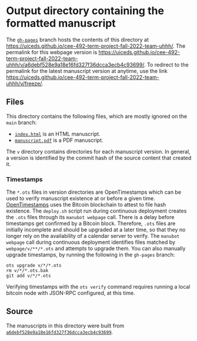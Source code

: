 # Output directory containing the formatted manuscript

The [`gh-pages`](https://github.com/uiceds/cee-492-term-project-fall-2022-team-uhhh/tree/gh-pages) branch hosts the contents of this directory at <https://uiceds.github.io/cee-492-term-project-fall-2022-team-uhhh/>.
The permalink for this webpage version is <https://uiceds.github.io/cee-492-term-project-fall-2022-team-uhhh/v/a6debf528e9a18e16fd327f36dcca3ecb4c93699/>.
To redirect to the permalink for the latest manuscript version at anytime, use the link <https://uiceds.github.io/cee-492-term-project-fall-2022-team-uhhh/v/freeze/>.

## Files

This directory contains the following files, which are mostly ignored on the `main` branch:

+ [`index.html`](index.html) is an HTML manuscript.
+ [`manuscript.pdf`](manuscript.pdf) is a PDF manuscript.

The `v` directory contains directories for each manuscript version.
In general, a version is identified by the commit hash of the source content that created it.

### Timestamps

The `*.ots` files in version directories are OpenTimestamps which can be used to verify manuscript existence at or before a given time.
[OpenTimestamps](https://opentimestamps.org/) uses the Bitcoin blockchain to attest to file hash existence.
The `deploy.sh` script run during continuous deployment creates the `.ots` files through its `manubot webpage` call.
There is a delay before timestamps get confirmed by a Bitcoin block.
Therefore, `.ots` files are initially incomplete and should be upgraded at a later time, so that they no longer rely on the availability of a calendar server to verify.
The `manubot webpage` call during continuous deployment identifies files matched by `webpage/v/**/*.ots` and attempts to upgrade them.
You can also manually upgrade timestamps, by running the following in the `gh-pages` branch:

```shell
ots upgrade v/*/*.ots
rm v/*/*.ots.bak
git add v/*/*.ots
```

Verifying timestamps with the `ots verify` command requires running a local bitcoin node with JSON-RPC configured, at this time.

## Source

The manuscripts in this directory were built from
[`a6debf528e9a18e16fd327f36dcca3ecb4c93699`](https://github.com/uiceds/cee-492-term-project-fall-2022-team-uhhh/commit/a6debf528e9a18e16fd327f36dcca3ecb4c93699).

